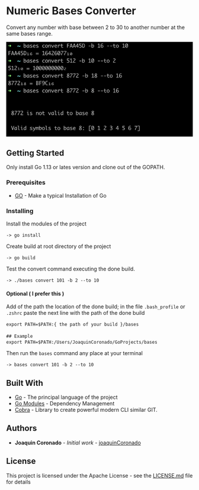 # Numeric Bases Converter

Convert any number with base between 2 to 30 to another number at the same bases range. 

![alt text](img/bases-example.png)

## Getting Started

Only install Go 1.13 or lates version and clone out of the GOPATH.

### Prerequisites

* [GO](https://golang.org/doc/install) - Make a typical Installation of Go

### Installing

Install the modules of the project

```
-> go install
```

Create build at root directory of the project

```
-> go build
```

Test the convert command executing the done build.

```
-> ./bases convert 101 -b 2 --to 10
```

#### Optional ( I prefer this )

Add of the path the location of the done build; in the file `.bash_profile` or `.zshrc` paste
the next line with the path of the done build

```
export PATH=$PATH:{ the path of your build }/bases

## Example
export PATH=$PATH:/Users/JoaquinCoronado/GoProjects/bases
```

Then run the `bases` command any place at your terminal
```
-> bases convert 101 -b 2 --to 10
```


## Built With

* [Go](https://golang.org/) - The principal language of the project
* [Go Modules](https://golang.org/) - Dependency Management
* [Cobra](https://github.com/spf13/cobra) - Library to create powerful modern CLI similar GIT.

## Authors

* **Joaquin Coronado** - *Initial work* - [joaquinCoronado](https://github.com/joaquinCoronado)


## License

This project is licensed under the Apache License - see the [LICENSE.md](LICENSE.md) file for details

